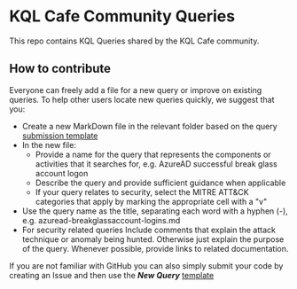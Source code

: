 # KQL Cafe Community Queries

This repo contains KQL Queries shared by the KQL Cafe community.  

## How to contribute

Everyone can freely add a file for a new query or improve on existing queries. To help other users locate new queries quickly, we suggest that you:

- Create a new MarkDown file in the relevant folder based on the query [submission template](https://github.com/KQLCafe/kqlcafecommunity/blob/main/Query-template.md)
- In the new file:
  - Provide a name for the query that represents the components or activities that it searches for, e.g. AzureAD successful break glass account logon
  - Describe the query and provide sufficient guidance when applicable
  - If your query relates to security, select the MITRE ATT&CK categories that apply by marking the appropriate cell with a "v"
- Use the query name as the title, separating each word with a hyphen (-), e.g. azuread-breakglassaccount-logins.md
- For security related queries Include comments that explain the attack technique or anomaly being hunted. Otherwise just explain the purpose of the query. Whenever possible, provide links to related documentation.

If you are not familiar with GitHub you can also simply submit your code by creating an Issue and then use the ***New Query*** [template](https://github.com/KQLCafe/kqlcafecommunity/issues/new/choose)
